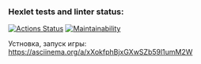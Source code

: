 ### Hexlet tests and linter status:
[![Actions Status](https://github.com/nathalieMalsh/frontend-project-44/actions/workflows/hexlet-check.yml/badge.svg)](https://github.com/nathalieMalsh/frontend-project-44/actions)
[![Maintainability](https://api.codeclimate.com/v1/badges/99d14e36295810008f35/maintainability)](https://codeclimate.com/github/nathalieMalsh/frontend-project-44/maintainability)

Устновка, запуск игры:
https://asciinema.org/a/xXokfphBjxGXwSZb59l1umM2W
